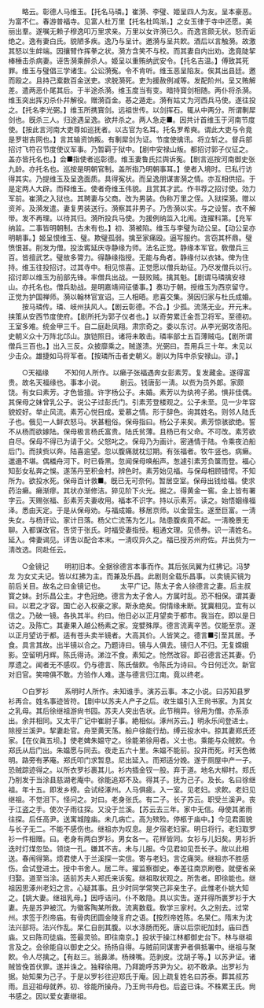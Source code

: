 <!-- { "loadSidebar": true } -->
　　略云。彰德人马维玉。【托名马璘。】崔漪、李璧、姬呈四人为友。呈本豪恶。为富不仁。春游普福寺。见富人杜万里【托名杜鸣渐。】之女玉律于寺中还愿。美丽出羣。遂嘱无赖子穆逸叩万里求亲。万里以女许漪已久。而逸言颇无状。怒而诟绝之。逸有妻白氏。貌陋多疾。逸乃与呈计。邀漪与呈共飮。酒后以言触漪。故激其怒以生衅端。因攘臂作挥拳之状。漪方含笑不与校。而其妻自内出劝。逸竟陡挈棒棰击杀病妻。诬吿漪乘醉杀人。姬呈以重贿纳武安令。【托名吉温。】傅致其死罪。维玉与璧倡三学诸生。公讼漪寃。令不肯听。维玉恶呈陷友。俟其出县廷。邀而殴之。且持己槖数百金送吏。求脱漪死。吏为援赦例减等。发配阶州。呈又贿解差。遣两恶仆尾其后。于半途杀漪。维玉度当有变。暗持寳剑相随。两仆将杀漪。维玉突出挥刃杀仆幷解役。赠漪百金。惎之遁走。漪有姑丈为河西兵马使。遂往投之。【托名李光弼。】维玉所携寳剑。远祖世传。以剑挥石。辄从中两分。所谓剸犀剑也。旣杀三人。归途遇呈逸。欲幷杀之。两人急走■。因共计首维玉于河南节度使。【按此言河南大吏尊如巡抚者。以古官为名耳。托名罗希奭。谓此大吏与令竟是罗钳吉网也。】言其输资饷叛。有剸犀剑为证。节度使擒讯。将立斩之。督兵部招讨飞符召节度使议军事。乃暂羁于狱中。【剧中安禄山叛。都招讨郭子仪征之。盖亦皆托名也。】会■指使者巡彰德。维玉妻鲁氏拦舆诉寃。【剧言巡按河南御史张九龄。亦托名也。巡按是明朝官制。盖所指乃明朝事耳。】使者入境时。已私行访得其实。乃提维玉及呈逸面质。具得寃状。而呈逸朋谋害漪之情。亦互相供招。于是定两人大辟。而释维玉。使者奇维玉伟貌。且赏其才武。作书荐之招讨使。効力军前。崔漪之入狱也。其聘妻与父商。改为男装。伪称万里之侄。入狱探漪。赠以资斧。及漪发遣。妻复男装送行。漪察其非男子。乃吿漪以实。与之设誓。衣不解带。发不再理。以待其归。漪所投兵马使。为援例纳监入北闱。连擢科第。【充军纳监。二事皆明朝制。古未有也。】初、漪被陷。维玉与李璧为动公呈。【动公呈亦明朝事。】姬呈恨维玉、璧。欺璧孤弱。擒至家痛殴。逼写服约。言窃其杯鼎。璧愤恨甚。削发为僧。投汝寗延庆寺静缘为师。法名正觉。静缘本军官。敎僧兵三百。皆擅武艺。璧故多膂力。得静缘指授。无能与角者。静缘付以衣钵。俾为住持。维玉往投招讨。过其寺中。相见惊喜。正觉愿以僧兵助征。乃尽发僧兵以行。招讨即以维玉为前部先锋。率僧兵出战。一鼓败贼。擒其魁。【剧谓马璘擒安禄山。亦托名也。僧兵助战。是明嘉靖间征倭事。】奏功于朝。授维玉为西京留守。正觉为护国禅师。漪以翰林官宣诏。三人相晤。悲喜交集。漪因归家与杜氏成婚。 
　　按马璘传。璘、岐州扶风人。【剧云彰德。不合。】少孤。流荡无业。开元末。挟策从安西节度使府。【剧所托为郭子仪者也。】以奇劳累迁金吾卫将军。至德初。王室多难。统金甲三千。自二庭赴凤翔。肃宗奇之。委以东讨。从李光弼攻洛阳。史朝义众十万阵北邙山。旗铠照日。诸将未敢击。璘率部士五百薄贼屯。【剧所谓僧兵三百也。】出入三反。众披靡乘之。贼遂溃。光弼曰。吾用兵三十年。未见以少击众。雄捷如马将军者。【按璘所击者史朝义。剧以为阵中杀安禄山。谬。】 

　　○天福缘 
　　不知何人所作。以癞子张福遇奔女彭素芳。复发藏金。遂得富贵。故名天福缘也。事本小说。 
　　剧云。钱唐彭一淸。以赀为员外郞。家颇饶。有女曰素芳。才色皆擅。许字杨公子。未婚。素芳以为纨袴子弟。惧非佳偶。其保母之妹曾乳公子。说公子过彭氏门。引素芳登楼观之。公子未至。见一少年容貌姣好。举止风流。素芳心悦目成。爱慕之情。形于辞色。询其姓名。则邻人陆氏子也。俄见一人鲜衣怒马。状甚粗俗。保母指曰。杨公子来矣。素芳惊骇欲绝。誓不从杨而欲嫁陆。保母极言杨氏富贵。陆氏贫薄。且杨已有父命。不可改。素芳欲自尽。保母不得已为请于父。父怒叱之。保母乃为画计。密通情于陆。令乘夜泊船后门。而挟赀以奔。陆喜逾望。忽以腹痛就枕愆期。有张福者。牧牛竖也。病癞。邋遢不堪。偶檥舟河下。时已昏黑。忽闻保母唤船声。怱遽引素芳负箧而登。福心知彭女私奔之悞。遂荡丹至积金村。辨色时。素芳始见福。与保母相顾错愕。不知所为。欲投水死。保母百计救■。旣已无可奈何。暂居空室。保母出钱给福。使求药治癞。癞渐瘳。其状亦渐修洁。猝见阶下火光。掘之。得黄金一窖。金上皆有署字云。天赐张福、彭素芳夫妻收用。福本不识字。持以示素芳。读之。始悟姻缘福泽。悉由天定。于是从保母劝。与福成婚。移居京师。以金营生。遂至巨富。一淸失女。与杨讦讼。家计日落。杨父亡流荡为乞儿。陆患腹疾竟不起。一淸晚景无聊。入都谋改官。吿贷于张氏。时福受妻指授。粗通文理。见债券。识一淸姓名。延入。俾妻谒见。详吿以配合本末。一淸叹异久之。福已授苏州府佐。幷出赀为一淸改选。同赴任云。 

　　○金镜记 
　　明初旧本。全据徐德言本事而作。其后张凤翼为红拂记。冯梦龙 为女丈夫记。皆以红拂为主。而兼及乐昌。此剧则全载乐昌事。以卖镜买镜为前后关目。故名之曰金镜记也。 
　　太平广记。陈太子舍人徐德言之妻。后主叔寳之妹。封乐昌公主。才色冠绝。德言为太子舍人。方属时乱。恐不相保。谓其妻曰。以君之才容。国亡必入权豪之家。斯永绝矣。倘情缘未断。犹冀相见。宜有以信之。乃破一镜。各执其半。约曰。他日必以正月望卖于都市。我当在。即以是日访之。及陈亡。其妻果入越公杨素之家。宠嬖殊厚。德言流离辛苦。仅能至京。遂以正月望访于都。适有苍头卖半镜者。大高其价。人皆笑之。德言■引至其居。予食。具言其故。出半镜以合之。乃题诗曰。镜与人俱去。镜归人不归。无复嫦娥影。空留明月辉。陈氏得诗。涕泣不食。素知之。怆然改容。即召德言还其妻。仍厚遗之。闻者无不感叹。仍与德言、陈氏偕飮。令陈氏为诗曰。今日何迁次。新官对旧官。笑啼俱不敢。方验作人难。遂与德言归江南。竟以终老。 

　　○白罗衫 
　　系明时人所作。未知谁手。演苏云事。本之小说。曰苏知县罗衫再合。姓名事迹皆符。【剧中以苏夫人产子之后。收生媪引入王尙书家。为其女之乳母。其后徐继祖游尙书园。苏夫人突出告状。此节稍异。徐用为僧。亦系添出。余并相同。又太平广记中崔尉子事。絶相似。涿州苏云。】明永乐间登进士。除授兰溪尹。挈妻赴官。舟至黄天荡。船户徐能行劫。缚云投水中。掠其妻郑氏还家。【在仪眞五坝。】使老婢朱媪守之。徐能弟徐用者。义士也。乘能与众贼飮。令郑氏从后门出。朱媪愿与同去。夜走五六十里。朱媪不能前。投井而死。时天色微明。路旁有茅庵。郑氏叩门求暂息。尼出延入。而郑适分娩。遂于厕屋中产一子。恐贼踪迹得之。以所衣罗衫裹其儿。衫内插金钗一股。弃于道。地名大柳村。郑氏乃削发于当涂县慈湖老庵中。徐能追郑不及。得其子。抚为己子。及长。名曰徐继祖。年十五。即发乡榜。会试经涿州。人马俱疲。入一室。见老妇。求飮。老妇见继祖。不觉泪下。怪问之。对曰。老身张氏。有二子。长子苏云。职受兰溪尹。丧于江盗之手。使次子雨往探。又没于兰溪。【苏云去三年。家中无信。母使其弟雨往探。后任高尹。送寓城隍庙。未几病亡。高为殡殓。停柩于庙中。】今见君面貌与长子无二。不能不感伤也。继祖亦为叹息。是夕宿老妇家。明日将行。老妇取罗衫一件相赠。曰。老身有两白罗衫。男女各一。花样皆同。女衫与儿妇矣。男衫折迭时灯煤忽坠。领烧一孔。嫌其不吉。未与儿服。今见君如见吾长子。故以此相送。春闱得第。烦君使人于兰溪探一实信。寄与老妇。言讫痛哭。继祖亦不胜感伤。会试登进士。授中书舍人。居二年。擢监察御史。奉差往南京刷卷。就便省亲归娶。道至当涂。适前苏夫人郑氏来诉寃。继祖取状观之。所吿者。即徐能也。继祖因思涿州老妇之言。心疑其事。且少时同学常笑己非亲生子。此惟老仆姚大知之。【姚大妻。继祖乳母。】因呼诘问。仆不敢隐。具以实吿。遂幷得所裹罗衫于大妻。先是苏尹被沉。为徽客陶某所救。流离数载。敎学三家村。久之别去。过常州。求签于烈帝庙。有骨肉团圆金陵豸府之语。【按烈帝姓陈。名杲仁。隋末为沈法兴部将。法兴作乱。杲仁自剖其腹。以水涤肠而死。唐以后崇祀加封。庙曰西庙。又曰陈司徒庙。签最灵验。即往南京。】投状于操江林都御史台下。林与继祖言及之。会徐能自以御史之父。扬扬自得。与贼前同谋害尹者俱抵署中。继祖与聚飮。令人尽擒之。【有赵三。翁鼻涕。杨辣嘴。范剥皮。沈胡子等。】以苏尹证。诸贼皆俛首伏罪。遂并诛之。独释徐用。乃拜跪呼苏尹为父。初不敢承。出罗衫为据。始知果为己子。于是以罗衫往迎郑氏于庵。因上疏复姓名曰苏泰。葬其叔苏雨。且迎祖母就养。初、徐能所操舟。乃王尙书舟也。后盗已诛。不株累王氏。尙书感之。因以爱女妻继祖。 
